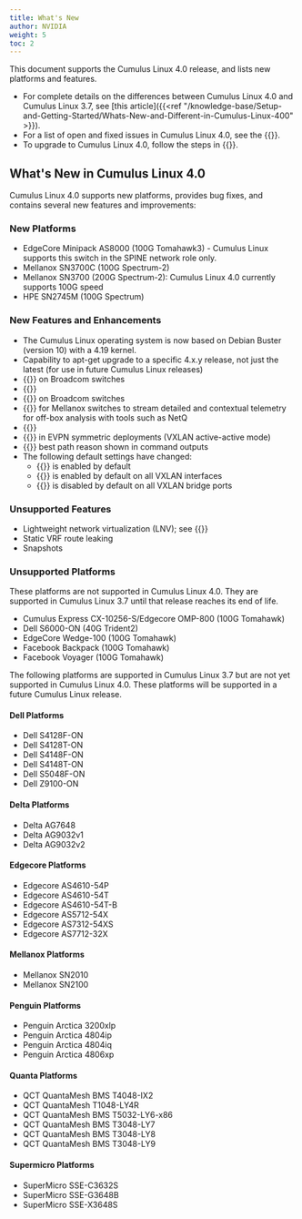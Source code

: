 ```yaml
---
title: What's New
author: NVIDIA
weight: 5
toc: 2
---
```

This document supports the Cumulus Linux 4.0 release, and lists new platforms and features.

- For complete details on the differences between Cumulus Linux 4.0 and Cumulus Linux 3.7, see [this article]({{<ref "/knowledge-base/Setup-and-Getting-Started/Whats-New-and-Different-in-Cumulus-Linux-400" >}}).
- For a list of open and fixed issues in Cumulus Linux 4.0, see the {{<link url="Cumulus-Linux-4.0-Release-Notes" text="Cumulus Linux 4.0 Release Notes">}}.
- To upgrade to Cumulus Linux 4.0, follow the steps in {{<link url="Upgrading-Cumulus-Linux">}}.

## What's New in Cumulus Linux 4.0

Cumulus Linux 4.0 supports new platforms, provides bug fixes, and contains several new features and improvements:

### New Platforms

- EdgeCore Minipack AS8000 (100G Tomahawk3) - Cumulus Linux supports this switch in the SPINE network role only.
- Mellanox SN3700C (100G Spectrum-2)
- Mellanox SN3700 (200G Spectrum-2): Cumulus Linux 4.0 currently supports 100G speed
- HPE SN2745M (100G Spectrum)

### New Features and Enhancements

- The Cumulus Linux operating system is now based on Debian Buster (version 10) with a 4.19 kernel.
- Capability to apt-get upgrade to a specific 4.x.y release, not just the latest (for use in future Cumulus Linux releases)
- {{<link url="EVPN-BUM-Traffic-with-PIM-SM" text="EVPN BUM traffic handling using PIM-SM">}} on Broadcom switches
- {{<link url="Protocol-Independent-Multicast-PIM#pim-active-active-with-mlag" text="PIM active-active with MLAG">}}
- {{<link url="Port-Security" text="Port security">}} on Broadcom switches
- {{<link title="Mellanox What Just Happened (WJH)" text="What Just Happened WJH">}} for Mellanox switches to stream detailed and contextual telemetry for off-box analysis with tools such as NetQ
- {{<link url="Back-up-and-Restore" text="New backup and restore utility">}}
- {{<link url="Inter-subnet-Routing#advertise-primary-ip-address-vxlan-active-active-mode" text="Advertise Primary IP Address for type-5 routes">}} in EVPN symmetric deployments (VXLAN active-active mode)
- {{<link url="Border-Gateway-Protocol-BGP" text="BGP">}} best path reason shown in command outputs
- The following default settings have changed:
    - {{<link url="Management-VRF" text="Management VRF">}} is enabled by default
    - {{<link url="Basic-Configuration" text="ARP/ND suppression">}} is enabled by default on all VXLAN interfaces
    - {{<link url="Basic-Configuration" text="MAC learning">}} is disabled by default on all VXLAN bridge ports

### Unsupported Features

- Lightweight network virtualization (LNV); see {{<link url="Migrating-from-LNV-to-EVPN" text="Migrating from LNV to EVPN">}}
- Static VRF route leaking
- Snapshots

### Unsupported Platforms

These platforms are not supported in Cumulus Linux 4.0. They are supported in Cumulus Linux 3.7 until that release reaches its end of life.

- Cumulus Express CX-10256-S/Edgecore OMP-800 (100G Tomahawk)
- Dell S6000-ON (40G Trident2)
- EdgeCore Wedge-100 (100G Tomahawk)
- Facebook Backpack (100G Tomahawk)
- Facebook Voyager (100G Tomahawk)

The following platforms are supported in Cumulus Linux 3.7 but are not yet supported in Cumulus Linux 4.0. These platforms will be supported in a future Cumulus Linux release.

#### Dell Platforms
- Dell S4128F-ON
- Dell S4128T-ON
- Dell S4148F-ON
- Dell S4148T-ON
- Dell S5048F-ON
- Dell Z9100-ON

#### Delta Platforms

- Delta AG7648
- Delta AG9032v1
- Delta AG9032v2

#### Edgecore Platforms

- Edgecore AS4610-54P
- Edgecore AS4610-54T
- Edgecore AS4610-54T-B
- Edgecore AS5712-54X
- Edgecore AS7312-54XS
- Edgecore AS7712-32X

#### Mellanox Platforms

- Mellanox SN2010
- Mellanox SN2100

#### Penguin Platforms

- Penguin Arctica 3200xlp
- Penguin Arctica 4804ip
- Penguin Arctica 4804iq
- Penguin Arctica 4806xp

#### Quanta Platforms

- QCT QuantaMesh BMS T4048-IX2
- QCT QuantaMesh T1048-LY4R
- QCT QuantaMesh BMS T5032-LY6-x86
- QCT QuantaMesh BMS T3048-LY7
- QCT QuantaMesh BMS T3048-LY8
- QCT QuantaMesh BMS T3048-LY9

#### Supermicro Platforms

- SuperMicro SSE-C3632S
- SuperMicro SSE-G3648B
- SuperMicro SSE-X3648S
